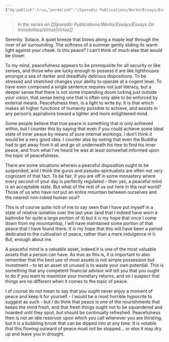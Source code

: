 ```yaml
---
{"dg-publish":true,"permalink":"/Sporadic Publications/Works/Essays/Essays On Invisibilities/Peacefulness/"}
---
```


> *In the series on [[Sporadic Publications/Works/Essays/Essays On Invisibilities/Virtue\|Virtue]]*

Serenity. Solace. A quiet breeze that blows along a maple leaf through the river of air surrounding. The softness of a summer gently sliding its warm light against your cheek. Is this peace? I can’t think of much else that would be closer.

To my mind, peacefulness appears to be prerequisite for all security or like senses, and those who are lucky enough to possess it are like lighthouses amongst a sea of darker and dreadfully delirious dispositions. To be stressed and stretched changes your ability to operate at a cogent level. To have even composed a single sentence requires not just literacy, but a deeper sense that there is not some impending doom lurking just outside your vision, that sense being one that is often only able to be enforced by external means. Peacefulness then, is a light to write by. It is that which makes all higher functions of humanity possible to achieve, and assists in any person’s aspirations toward a lighter and more enlightened mind.

Some people believe that true peace is something that is only achieved within, but I counter this by saying that even if you could achieve some ideal state of inner peace by means of pure internal workings, I don’t think it would be a very good idea. I counter also by noting that even the Buddha had to get away from it all and go sit underneath his tree to find his inner peace, and from what I’ve heard he was at least somewhat informed upon the topic of peacefulness. 

There are some situations wherein a peaceful disposition ought to be suspended, and I think the gurus and pseudo-spiritualists are often not very cognizant of that fact. To be fair, if you are off in some monastery where every second of your day is perfectly regulated – then yes, a peaceful mind is an acceptable state. But what of the rest of us out here in the *real* world? Those of us who have not put an entire mountain between ourselves and the nearest non-robed human soul?

This is of course quite rich of me to say seen that I have put myself in a state of relative isolation over the last year (and that I indeed have worn a bathrobe for quite a large portion of it) but it is my hope that once I come down from my mountaintop, I will have maintained some portion of that peace that I have found there. It is my hope that this will have been a period dedicated to the cultivation of peace, rather than a mere indulgence in it. But, enough about me.

A peaceful mind is a valuable asset, indeed it is one of the most valuable assets that a person can have. As true as this is, it is important to also remember that the best use of most assets is not simple possession but investment – to let an asset sit unused is to waste your own potential. This is something that any competent financial advisor will tell you that you ought to do if you want to maximize your  monetary returns, and so I suspect that things are no different when it comes to the topic of peace.

I of course do not mean to say that you ought never enjoy a moment of peace and keep it for yourself - I would be a most horrible hypocrite to suggest as such - but I do think that peace is one of the nourishments that keeps the mind fresh, and that fresh things ought not to be squandered and hoarded until they spoil, but should be continually refreshed. Peacefulness then is not an idle reservoir upon which you call whenever you are thirsting, but it is a bubbling brook that can be dipped into at any time. It is notable that this flowing outward of peace must not be stopped… or else it may dry up and leave you in drought.

<div class="page-break" style="page-break-before: always;"></div>

